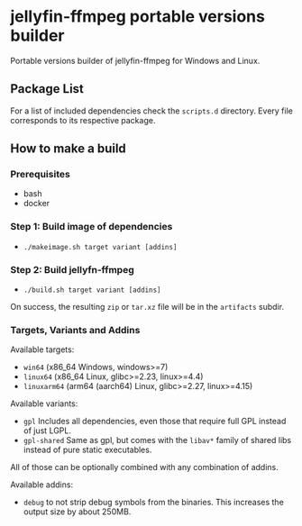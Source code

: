 # jellyfin-ffmpeg portable versions builder

Portable versions builder of jellyfin-ffmpeg for Windows and Linux.

## Package List

For a list of included dependencies check the `scripts.d` directory.
Every file corresponds to its respective package.

## How to make a build

### Prerequisites

* bash
* docker

### Step 1: Build image of dependencies

* `./makeimage.sh target variant [addins]`

### Step 2: Build jellyfn-ffmpeg

* `./build.sh target variant [addins]`

On success, the resulting `zip` or `tar.xz` file will be in the `artifacts` subdir.

### Targets, Variants and Addins

Available targets:
* `win64` (x86_64 Windows, windows>=7)
* `linux64` (x86_64 Linux, glibc>=2.23, linux>=4.4)
* `linuxarm64` (arm64 (aarch64) Linux, glibc>=2.27, linux>=4.15)

Available variants:
* `gpl` Includes all dependencies, even those that require full GPL instead of just LGPL.
* `gpl-shared` Same as gpl, but comes with the `libav*` family of shared libs instead of pure static executables.

All of those can be optionally combined with any combination of addins.

Available addins:
* `debug` to not strip debug symbols from the binaries. This increases the output size by about 250MB.
